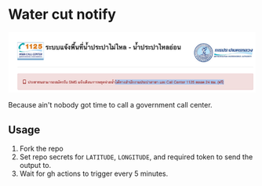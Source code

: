 # Water cut notify

![](images/2021-12-15-20-02-49.png)

Because ain't nobody got time to call a government call center.

## Usage

1. Fork the repo
2. Set repo secrets for `LATITUDE`, `LONGITUDE`, and required token to send the output to.
3. Wait for gh actions to trigger every 5 minutes.
